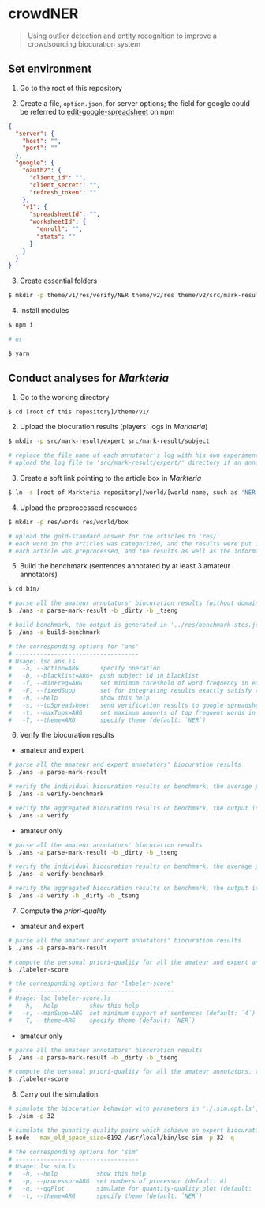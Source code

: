 # crowdNER

> Using outlier detection and entity recognition to improve a crowdsourcing biocuration system

## Set environment

1. Go to the root of this repository

2. Create a file, `option.json`, for server options; the field for google could be referred to [edit-google-spreadsheet](https://www.npmjs.com/package/edit-google-spreadsheet) on npm

```json
{
  "server": {
    "host": "",
    "port": ""
  },
  "google": {
    "oauth2": {
      "client_id": "",
      "client_secret": "",
      "refresh_token": ""
    },
    "v1": {
      "spreadsheetId": "",
      "worksheetId": {
        "enroll": "",
        "stats": ""
      }
    }
  }
}
```

3. Create essential folders

```bash
$ mkdir -p theme/v1/res/verify/NER theme/v2/res theme/v2/src/mark-result
```

4. Install modules

```bash
$ npm i

# or

$ yarn
```

## Conduct analyses for _Markteria_

1. Go to the working directory

```bash
$ cd [root of this repository]/theme/v1/
```

2. Upload the biocuration results (players' logs in _Markteria_)

```bash
$ mkdir -p src/mark-result/expert src/mark-result/subject

# replace the file name of each annotator's log with his own experiment ID (such as '_dirty')
# upload the log file to 'src/mark-result/expert/' directory if an annotator is expert; otherwise, to 'src/mark-result/subject/' directory
```

3. Create a soft link pointing to the article box in _Markteria_

```bash
$ ln -s [root of Markteria repository]/world/[world name, such as 'NER' or 'PPI']/res/box/ src/
```

4. Upload the preprocessed resources

```bash
$ mkdir -p res/words res/world/box

# upload the gold-standard answer for the articles to 'res/'
# each word in the articles was categorized, and the results were put into 'res/words/'
# each article was preprocessed, and the results as well as the information of annototors were put into 'res/world/'
```

5. Build the benchmark (sentences annotated by at least 3 amateur annotators)

```bash
$ cd bin/

# parse all the amateur annotators' biocuration results (without domain expert), the output is generated in '../res/mark-result.json'
$ ./ans -a parse-mark-result -b _dirty -b _tseng

# build benchmark, the output is generated in '../res/benchmark-stcs.json'
$ ./ans -a build-benchmark

# the corresponding options for 'ans'
# -----------------------------------
# Usage: lsc ans.ls
#   -a, --action=ARG      specify operation
#   -b, --blacklist=ARG+  push subject id in blacklist
#   -f, --minFreq=ARG     set minimum threshold of word frequency in each article to be extracted
#   -F, --fixedSupp       set for integrating results exactly satisfy the required support (default: more than minimum support)
#   -h, --help            show this help
#   -s, --toSpreadsheet   send verification results to google spreadsheet (default: `false`)
#   -t, --maxTops=ARG     set maximum amounts of top frequent words in each article to be extracted
#   -T, --theme=ARG       specify theme (default: `NER`)
```

6. Verify the biocuration results

- amateur and expert

```bash
# parse all the amateur and expert annotators' biocuration results
$ ./ans -a parse-mark-result

# verify the individual biocuration results on benchmark, the average performance would be shown on the command line
$ ./ans -a verify-benchmark

# verify the aggregated biocuration results on benchmark, the output is generated in '../res/verify/NER/verification.json'
$ ./ans -a verify
```

- amateur only

```bash
# parse all the amateur annotators' biocuration results
$ ./ans -a parse-mark-result -b _dirty -b _tseng

# verify the individual biocuration results on benchmark, the average performance would be shown on the command line
$ ./ans -a verify-benchmark

# verify the aggregated biocuration results on benchmark, the output is generated in '../res/verify/NER/verification.json'
$ ./ans -a verify -b _dirty -b _tseng
```

7. Compute the _priori-quality_

- amateur and expert

```bash
# parse all the amateur and expert annotators' biocuration results
$ ./ans -a parse-mark-result

# compute the personal priori-quality for all the amateur and expert annotators, the output is generated in '../res/verify/NER/labeler-score.json'
$ ./labeler-score

# the corresponding options for 'labeler-score'
# ---------------------------------------------
# Usage: lsc labeler-score.ls
#   -h, --help         show this help
#   -s, --minSupp=ARG  set minimum support of sentences (default: `4`)
#   -T, --theme=ARG    specify theme (default: `NER`)
```

- amateur only

```bash
# parse all the amateur annotators' biocuration results
$ ./ans -a parse-mark-result -b _dirty -b _tseng

# compute the personal priori-quality for all the amateur annotators, the output is generated in '../res/verify/NER/labeler-score.json'
$ ./labeler-score
```

8. Carry out the simulation

```bash
# simulate the biocuration behavior with parameters in './.sim.opt.ls', the output is generated in '../res/verify/NER/sim-verification.json'
$ ./sim -p 32

# simulate the quantity-quality pairs which achieve an expert biocuration level, the output is generated in '../res/verify/NER/quantity-quality.json'
$ node --max_old_space_size=8192 /usr/local/bin/lsc sim -p 32 -q

# the corresponding options for 'sim'
# -----------------------------------
# Usage: lsc sim.ls
#   -h, --help           show this help
#   -p, --processor=ARG  set numbers of processor (default: 4)
#   -q, --qqPlot         simulate for quantity-quality plot (default: `false`)
#   -t, --theme=ARG      specify theme (default: `NER`)
```
